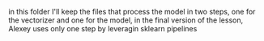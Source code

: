 in this folder I'll keep the files that process the model in two steps, one for the vectorizer and one for the model, in the final version of the lesson, Alexey uses only one step by leveragin sklearn pipelines